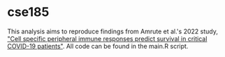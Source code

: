 # cse185
This analysis aims to reproduce findings from Amrute et al.'s 2022 study, ["Cell specific peripheral immune responses predict survival in critical COVID-19 patients"](https://www.nature.com/articles/s41467-022-28505-3). All code can be found in the main.R script.
